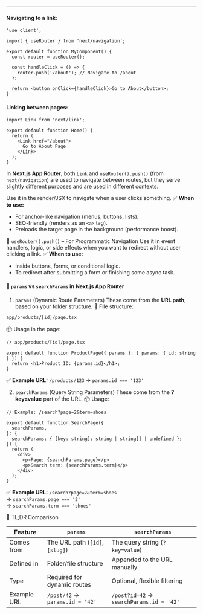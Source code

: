 _____________________

#### Navigating to a link:
```tsx
'use client';

import { useRouter } from 'next/navigation';

export default function MyComponent() {
  const router = useRouter();

  const handleClick = () => {
    router.push('/about'); // Navigate to /about
  };

  return <button onClick={handleClick}>Go to About</button>;
}
```

#### Linking between pages:
```tsx
import Link from 'next/link';

export default function Home() {
  return (
    <Link href="/about">
      Go to About Page
    </Link>
  );
}
```

In **Next.js App Router**, both `Link` and `useRouter().push()` (from `next/navigation`) are used to navigate between routes, but they serve slightly different purposes and are used in different contexts.

Use it in the render/JSX to navigate when a user clicks something.
✅ **When to use:**
- For anchor-like navigation (menus, buttons, lists).
- SEO-friendly (renders as an `<a>` tag).
- Preloads the target page in the background (performance boost).

🧭 `useRouter().push()` – For Programmatic Navigation
Use it in event handlers, logic, or side effects when you want to redirect without user clicking a link.
✅ **When to use:**
- Inside buttons, forms, or conditional logic.
- To redirect after submitting a form or finishing some async task.




#### 🧩 `params` vs `searchParams` in Next.js App Router
1. `params` (Dynamic Route Parameters)
These come from the **URL path**, based on your folder structure.
📁 File structure:
```
app/products/[id]/page.tsx
```
📦 Usage in the page:
```tsx
// app/products/[id]/page.tsx

export default function ProductPage({ params }: { params: { id: string } }) {
  return <h1>Product ID: {params.id}</h1>;
}
```

✅ **Example URL:** `/products/123` → `params.id === '123'`

2. `searchParams` (Query String Parameters)
These come from the **?key=value** part of the URL.
📦 Usage:
```tsx
// Example: /search?page=2&term=shoes

export default function SearchPage({
  searchParams,
}: {
  searchParams: { [key: string]: string | string[] | undefined };
}) {
  return (
    <div>
      <p>Page: {searchParams.page}</p>
      <p>Search term: {searchParams.term}</p>
    </div>
  );
}
```

✅ **Example URL:** `/search?page=2&term=shoes`  
→ `searchParams.page === '2'`  
→ `searchParams.term === 'shoes'`

🧠 TL;DR Comparison

| Feature          | `params`                             | `searchParams`                        |
|------------------|--------------------------------------|----------------------------------------|
| Comes from       | The URL path (`[id]`, `[slug]`)      | The query string (`?key=value`)        |
| Defined in       | Folder/file structure                | Appended to the URL manually           |
| Type             | Required for dynamic routes          | Optional, flexible filtering           |
| Example URL      | `/post/42` → `params.id = '42'`      | `/post?id=42` → `searchParams.id = '42'` |




